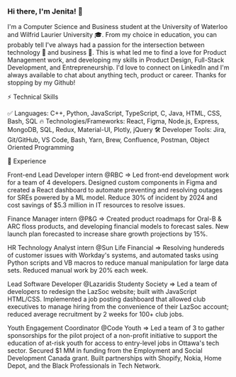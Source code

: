### Hi there, I'm Jenita! 👋
I'm a Computer Science and Business student at the University of Waterloo and Wilfrid Laurier University 🎓. From my choice in education, you can probably tell I've always had a passion for the intersection between technology 🤖 and business 💼. This is what led me to find a love for Product Management work, and developing my skills in Product Design, Full-Stack Development, and Entrepreneurship. I'd love to connect on LinkedIn and I'm always available to chat about anything tech, product or career. Thanks for stopping by my Github!

⚡ Technical Skills

✅ Languages: C++, Python, JavaScript, TypeScript, C, Java, HTML, CSS, Bash, SQL
🔥 Technologies/Frameworks: React, Figma, Node.js, Express, MongoDB, SQL, Redux, Material-UI, Plotly, jQuery
🛠️ Developer Tools: Jira, Git/GitHub, VS Code, Bash, Yarn, Brew, Confluence, Postman, Object Oriented Programming


🚀 Experience

Front-end Lead Developer intern @RBC => Led front-end development work for a team of 4 developers. Designed custom components in Figma and created a React dashboard to automate preventing and resolving outages for SREs powered by a ML model. Reduce 30% of incident by 2024 and cost savings of $5.3 million in IT resources to resolve issues.

Finance Manager intern @P&G => Created product roadmaps for Oral-B & ARC floss products, and developing financial models to forecast sales. New launch plan forecasted to increase share growth projections by 15%.

HR Technology Analyst intern @Sun Life Financial => Resolving hundereds of customer issues with Workday's systems, and automated tasks using Python scripts and VB macros to reduce manual manipulation for large data sets. Reduced manual work by 20% each week.

Lead Software Developer @Lazaridis Studenty Society => Led a team of developers to redesign the LazSoc website; built with JavaScript HTML/CSS. Implemented a job posting dashboard that allowed club executives to manage hiring from the convenience of their LazSoc account; reduced average recruitment by 2 weeks for 100+ club jobs.

Youth Engagement Coordinator @Code Youth => Led a team of 3 to gather sponsorships for the pilot project of a non-profit initiative to support the education of at-risk youth for access to entry-level jobs in Ottawa's tech sector. Secured $1 MM in funding from the Employment and Social Development Canada grant. Built partnerships with Shopify, Nokia, Home Depot, and the Black Professionals in Tech Network.


